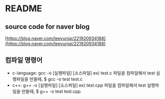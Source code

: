 # README

## source code for naver blog

[https://blog.naver.com/leeyunjai/221920934188](https://blog.naver.com/leeyunjai/221920934188)

## 컴파일 명령어

* c-language: gcc -o \[실행파일\] \[소스파일\] ex\) test.c 파일을 컴파일해서 test 실행파일을 만들때, $ gcc -o test test.c
* c++: g++ -o \[실행파일\] \[소스파일\] ex\) test.cpp 파일을 컴파일해서 test 실행파일을 만들때, $ g++ -o test test.cpp 

